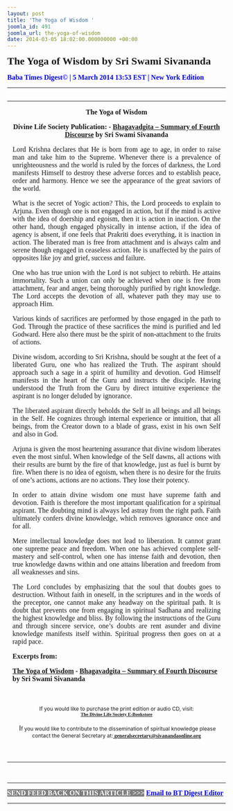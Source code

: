 ```yaml
---
layout: post
title: 'The Yoga of Wisdom '
joomla_id: 491
joomla_url: the-yoga-of-wisdom
date: 2014-03-05 18:02:00.000000000 +00:00
---
```

<p style="margin-left: 0.5in; text-indent: -0.5in;"><span style="font-family: book antiqua,palatino; font-size: 18pt;"><strong><strong><span style="line-height: 115%;"><strong><span style="line-height: 115%;">The Yoga of Wisdom by Sri Swami Sivananda</span></strong></span></strong></strong></span></p>
<p style="text-align: justify;"><strong><span style="font-family: book antiqua,palatino; font-size: 12pt; color: #3366ff;"><span style="line-height: 115%;"><span style="color: #0000ff;">Baba Times Digest© | 5 March 2014 13:53 EST | New York Edition</span><br /></span></span></strong></p>
<hr />
<div>
<table align="left" cellpadding="0" cellspacing="0" vspace="0" hspace="0">
<tbody>
<tr>
<td style="padding: 0in 9pt;" align="left" valign="top">
<p style="text-align: center;" align="center"><span style="font-size: 12pt; font-family: book antiqua,palatino;"><strong>The Yoga of Wisdom</strong></span></p>
<p style="text-align: center;" align="center"><span style="font-size: 12pt; font-family: book antiqua,palatino;"><strong>Divine Life Society Publication: - </strong><a href="http://www.dlshq.org/download/bgita.htm#_VPID_13"><strong>Bhagavadgita – Summary of Fourth Discourse</strong></a><strong> by Sri Swami Sivananda</strong></span></p>
<p style="text-align: justify;"><span style="font-size: 12pt; font-family: book antiqua,palatino;">Lord Krishna declares that He is born from age to age, in order to raise man and take him to the Supreme. Whenever there is a prevalence of unrighteousness and the world is ruled by the forces of darkness, the Lord manifests Himself to destroy these adverse forces and to establish peace, order and harmony. Hence we see the appearance of the great saviors of the world.</span></p>
<p style="text-align: justify;"><span style="font-size: 12pt; font-family: book antiqua,palatino;">What is the secret of Yogic action? This, the Lord proceeds to explain to Arjuna. Even though one is not engaged in action, but if the mind is active with the idea of doership and egoism, then it is action in inaction. On the other hand, though engaged physically in intense action, if the idea of agency is absent, if one feels that Prakriti does everything, it is inaction in action. The liberated man is free from attachment and is always calm and serene though engaged in ceaseless action. He is unaffected by the pairs of opposites like joy and grief, success and failure.</span></p>
<p style="text-align: justify;"><span style="font-size: 12pt; font-family: book antiqua,palatino;">One who has true union with the Lord is not subject to rebirth. He attains immortality. Such a union can only be achieved when one is free from attachment, fear and anger, being thoroughly purified by right knowledge. The Lord accepts the devotion of all, whatever path they may use to approach Him.</span></p>
<p style="text-align: justify;"><span style="font-size: 12pt; font-family: book antiqua,palatino;">Various kinds of sacrifices are performed by those engaged in the path to God. Through the practice of these sacrifices the mind is purified and led Godward. Here also there must be the spirit of non-attachment to the fruits of actions.</span></p>
<p style="text-align: justify;"><span style="font-size: 12pt; font-family: book antiqua,palatino;">Divine wisdom, according to Sri Krishna, should be sought at the feet of a liberated Guru, one who has realized the Truth. The aspirant should approach such a sage in a spirit of humility and devotion. God Himself manifests in the heart of the Guru and instructs the disciple. Having understood the Truth from the Guru by direct intuitive experience the aspirant is no longer deluded by ignorance.</span></p>
<p style="text-align: justify;"><span style="font-size: 12pt; font-family: book antiqua,palatino;">The liberated aspirant directly beholds the Self in all beings and all beings in the Self. He cognizes through internal experience or intuition, that all beings, from the Creator down to a blade of grass, exist in his own Self and also in God.</span></p>
<p style="text-align: justify;"><span style="font-size: 12pt; font-family: book antiqua,palatino;">Arjuna is given the most heartening assurance that divine wisdom liberates even the most sinful. When knowledge of the Self dawns, all actions with their results are burnt by the fire of that knowledge, just as fuel is burnt by fire. When there is no idea of egoism, when there is no desire for the fruits of one’s actions, actions are no actions. They lose their potency.</span></p>
<p style="text-align: justify;"><span style="font-size: 12pt; font-family: book antiqua,palatino;">In order to attain divine wisdom one must have supreme faith and devotion. Faith is therefore the most important qualification for a spiritual aspirant. The doubting mind is always led astray from the right path. Faith ultimately confers divine knowledge, which removes ignorance once and for all.</span></p>
<p style="text-align: justify;"><span style="font-size: 12pt; font-family: book antiqua,palatino;">Mere intellectual knowledge does not lead to liberation. It cannot grant one supreme peace and freedom. When one has achieved complete self-mastery and self-control, when one has intense faith and devotion, then true knowledge dawns within and one attains liberation and freedom from all weaknesses and sins.</span></p>
<p style="text-align: justify;"><span style="font-size: 12pt; font-family: book antiqua,palatino;">The Lord concludes by emphasizing that the soul that doubts goes to destruction. Without faith in oneself, in the scriptures and in the words of the preceptor, one cannot make any headway on the spiritual path. It is doubt that prevents one from engaging in spiritual Sadhana and realizing the highest knowledge and bliss. By following the instructions of the Guru and through sincere service, one’s doubts are rent asunder and divine knowledge manifests itself within. Spiritual progress then goes on at a rapid pace.</span></p>
<p><span style="font-size: 12pt; font-family: book antiqua,palatino;"><strong>Excerpts from:</strong></span></p>
<p><span style="font-size: 12pt; font-family: book antiqua,palatino;"><a href="http://www.dlshq.org/download/bgita.htm#_VPID_13"><strong>The Yoga of Wisdom</strong></a><strong> - </strong><a href="http://www.dlshq.org/download/bgita.htm#_VPID_12"><strong>Bhagavadgita – Summary of Fourth Discourse</strong></a><strong> by Sri Swami Sivananda</strong></span></p>
<br />
<p style="text-align: center;" align="center"><span style="font-size: 9pt;">If you would like to purchase the print edition or audio CD, visit:</span> <br /> <strong><span style="font-family: 'Arial Narrow','sans-serif'; font-size: 8pt;"><a href="http://www.dlshq.org/cgi-bin/store/commerce.cgi?category=krishnananda&amp;cart_id=1394930528.401">The Divine Life Society E-Bookstore</a></span></strong></p>
<p style="text-align: center;" align="center">&nbsp;I<span style="font-size: 9pt;">f you would like to contribute to the dissemination of spiritual knowledge please contact the General Secretary at:</span><strong><span style="font-family: 'Calibri','sans-serif'; font-size: 9pt; line-height: 115%;"><a href="mailto:generalsecretary@sivanandaonline.org"> </a><a href="mailto:generalsecretary@sivanandaonline.org">generalsecretary@sivanandaonline.org</a></span></strong></p>
<p>&nbsp;</p>
</td>
</tr>
</tbody>
</table>
</div>
<p>&nbsp;</p>
<hr />
<p><span style="font-family: book antiqua,palatino; font-size: 12pt;"><span style="color: #0000ff;"><span style="color: #0000ff;"><span style="font-size: 11pt; line-height: 115%; font-family: 'Book Antiqua','serif';"><strong><span style="font-family: book antiqua,palatino; font-size: 12pt; color: #3366ff;"><span style="line-height: 115%;"><span style="color: #000000;"><span style="background-color: #808080; color: #ffffff;">SEND FEED BACK ON THIS ARTICLE &gt;&gt;&gt;</span> <a href="mailto:thebabatimes@gmail.com"><span style="color: #0000ff;"><span style="color: #0000ff;">Email to BT Digest Editor</span></span></a><br /></span></span></span></strong></span></span></span></span></p>
<hr />
<p>&nbsp;</p>
